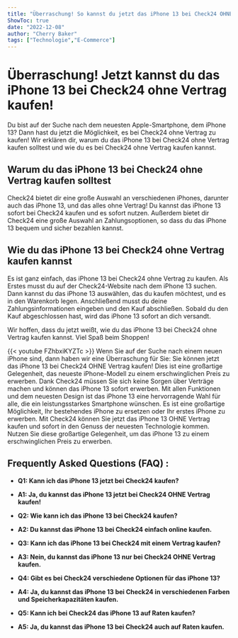 ```yaml
---
title: "Überraschung! So kannst du jetzt das iPhone 13 bei Check24 OHNE Vertrag kaufen!"
ShowToc: true 
date: "2022-12-08"
author: "Cherry Baker" 
tags: ["Technologie","E-Commerce"]
---
```

# Überraschung! Jetzt kannst du das iPhone 13 bei Check24 ohne Vertrag kaufen!

Du bist auf der Suche nach dem neuesten Apple-Smartphone, dem iPhone 13? Dann hast du jetzt die Möglichkeit, es bei Check24 ohne Vertrag zu kaufen! Wir erklären dir, warum du das iPhone 13 bei Check24 ohne Vertrag kaufen solltest und wie du es bei Check24 ohne Vertrag kaufen kannst.

## Warum du das iPhone 13 bei Check24 ohne Vertrag kaufen solltest

Check24 bietet dir eine große Auswahl an verschiedenen iPhones, darunter auch das iPhone 13, und das alles ohne Vertrag! Du kannst das iPhone 13 sofort bei Check24 kaufen und es sofort nutzen. Außerdem bietet dir Check24 eine große Auswahl an Zahlungsoptionen, so dass du das iPhone 13 bequem und sicher bezahlen kannst.

## Wie du das iPhone 13 bei Check24 ohne Vertrag kaufen kannst

Es ist ganz einfach, das iPhone 13 bei Check24 ohne Vertrag zu kaufen. Als Erstes musst du auf der Check24-Website nach dem iPhone 13 suchen. Dann kannst du das iPhone 13 auswählen, das du kaufen möchtest, und es in den Warenkorb legen. Anschließend musst du deine Zahlungsinformationen eingeben und den Kauf abschließen. Sobald du den Kauf abgeschlossen hast, wird das iPhone 13 sofort an dich versandt.

Wir hoffen, dass du jetzt weißt, wie du das iPhone 13 bei Check24 ohne Vertrag kaufen kannst. Viel Spaß beim Shoppen!

{{< youtube FZhbxiKYZTc >}} 
Wenn Sie auf der Suche nach einem neuen iPhone sind, dann haben wir eine Überraschung für Sie: Sie können jetzt das iPhone 13 bei Check24 OHNE Vertrag kaufen! Dies ist eine großartige Gelegenheit, das neueste iPhone-Modell zu einem erschwinglichen Preis zu erwerben. Dank Check24 müssen Sie sich keine Sorgen über Verträge machen und können das iPhone 13 sofort erwerben. Mit allen Funktionen und dem neuesten Design ist das iPhone 13 eine hervorragende Wahl für alle, die ein leistungsstarkes Smartphone wünschen. Es ist eine großartige Möglichkeit, Ihr bestehendes iPhone zu ersetzen oder Ihr erstes iPhone zu erwerben. Mit Check24 können Sie jetzt das iPhone 13 OHNE Vertrag kaufen und sofort in den Genuss der neuesten Technologie kommen. Nutzen Sie diese großartige Gelegenheit, um das iPhone 13 zu einem erschwinglichen Preis zu erwerben.

## Frequently Asked Questions (FAQ) :
- **Q1: Kann ich das iPhone 13 jetzt bei Check24 kaufen?**
- **A1: Ja, du kannst das iPhone 13 jetzt bei Check24 OHNE Vertrag kaufen!**

- **Q2: Wie kann ich das iPhone 13 bei Check24 kaufen?**
- **A2: Du kannst das iPhone 13 bei Check24 einfach online kaufen.**

- **Q3: Kann ich das iPhone 13 bei Check24 mit einem Vertrag kaufen?**
- **A3: Nein, du kannst das iPhone 13 nur bei Check24 OHNE Vertrag kaufen.**

- **Q4: Gibt es bei Check24 verschiedene Optionen für das iPhone 13?**
- **A4: Ja, du kannst das iPhone 13 bei Check24 in verschiedenen Farben und Speicherkapazitäten kaufen.**

- **Q5: Kann ich bei Check24 das iPhone 13 auf Raten kaufen?**
- **A5: Ja, du kannst das iPhone 13 bei Check24 auch auf Raten kaufen.**


